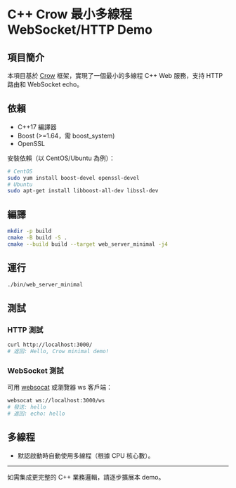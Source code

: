 # C++ Crow 最小多線程 WebSocket/HTTP Demo

## 項目簡介
本項目基於 [Crow](https://github.com/CrowCpp/Crow) 框架，實現了一個最小的多線程 C++ Web 服務，支持 HTTP 路由和 WebSocket echo。

## 依賴
- C++17 編譯器
- Boost (>=1.64，需 boost_system)
- OpenSSL

安裝依賴（以 CentOS/Ubuntu 為例）：
```bash
# CentOS
sudo yum install boost-devel openssl-devel
# Ubuntu
sudo apt-get install libboost-all-dev libssl-dev
```

## 編譯
```bash
mkdir -p build
cmake -B build -S .
cmake --build build --target web_server_minimal -j4
```

## 運行
```bash
./bin/web_server_minimal
```

## 測試
### HTTP 測試
```bash
curl http://localhost:3000/
# 返回: Hello, Crow minimal demo!
```

### WebSocket 測試
可用 [websocat](https://github.com/vi/websocat) 或瀏覽器 ws 客戶端：
```bash
websocat ws://localhost:3000/ws
# 發送: hello
# 返回: echo: hello
```

## 多線程
- 默認啟動時自動使用多線程（根據 CPU 核心數）。

---
如需集成更完整的 C++ 業務邏輯，請逐步擴展本 demo。

